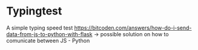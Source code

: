 # Typingtest
A simple typing speed test
https://bitcoden.com/answers/how-do-i-send-data-from-js-to-python-with-flask -> possible solution on how to comunicate between JS - Python
